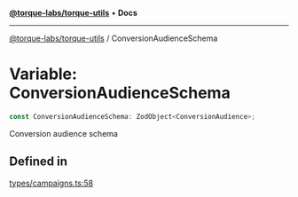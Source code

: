 [**@torque-labs/torque-utils**](../README.md) • **Docs**

***

[@torque-labs/torque-utils](../README.md) / ConversionAudienceSchema

# Variable: ConversionAudienceSchema

```ts
const ConversionAudienceSchema: ZodObject<ConversionAudience>;
```

Conversion audience schema

## Defined in

[types/campaigns.ts:58](https://github.com/torque-labs/torque-utils/blob/3bd29ca22f900f1cf2686f7f240bf82e15337207/types/campaigns.ts#L58)
